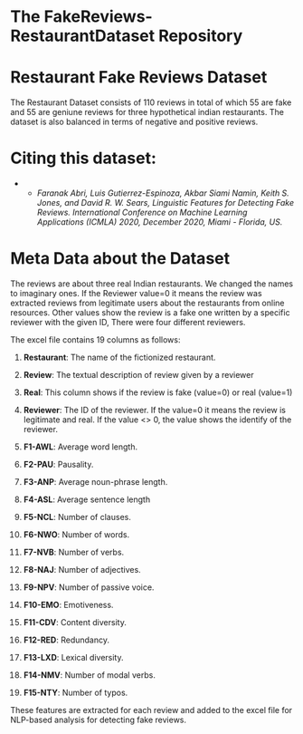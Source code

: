 # The FakeReviews-RestaurantDataset Repository
# Restaurant Fake Reviews Dataset
The Restaurant Dataset consists of 110 reviews in total of which 55 are fake and 55 are geniune reviews for three hypothetical indian restaurants. The dataset is also balanced in terms of negative and positive reviews. 

# Citing this dataset:

* * *Faranak Abri, Luis Gutierrez-Espinoza, Akbar Siami Namin, Keith S. Jones, and David R. W. Sears, Linguistic Features for Detecting Fake Reviews. International Conference on Machine Learning Applications (ICMLA) 2020, December 2020, Miami - Florida, US.*

# Meta Data about the Dataset

The reviews are about three real Indian restaurants. We changed the names to imaginary ones.
If the Reviewer value=0 it means the review was extracted reviews from legitimate users about the restaurants from online resources. Other values show the review is a fake one written by a specific reviewer with the given ID, There were four different reviewers.

The excel file contains 19 columns as follows:

1. **Restaurant**: The name of the fictionized restaurant. 

2. **Review**: The textual description of review given by a reviewer

3. **Real**: This column shows if the review is fake (value=0) or real (value=1)

4. **Reviewer**: The ID of the reviewer. If the value=0 it means the review is legitimate and real. If the value <> 0, the value shows the identify of the reviewer.

5. **F1-AWL**: Average word length.

6. **F2-PAU**: Pausality.

7. **F3-ANP**: Average noun-phrase length.

8. **F4-ASL**: Average sentence length

9. **F5-NCL**: Number of clauses.

10. **F6-NWO**: Number of words.

11. **F7-NVB**: Number of verbs.

12. **F8-NAJ**: Number of adjectives.

13. **F9-NPV**: Number of passive voice.

14. **F10-EMO**: Emotiveness.

15. **F11-CDV**: Content diversity.

16. **F12-RED**: Redundancy.

17. **F13-LXD**: Lexical diversity.

18. **F14-NMV**: Number of modal verbs.

19. **F15-NTY**: Number of typos.

These features are extracted for each review and added to the excel file for NLP-based analysis for detecting fake reviews.
